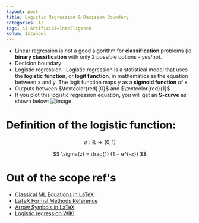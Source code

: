 ```yaml
---
layout: post
title: Logistic Regression & Decision Boundary
categories: AI
tags: AI Artificial+Intelligence
konum: İstanbul
---
```


- Linear regression is not a good algorithm for **classification** problems (ie. **binary classification** with only 2 possible options - yes/no).
- Decision boundary
- Logistic regression : Logistic regression is a statistical model that uses the **logistic function**, or **logit function**, in mathematics as the equation between x and y. The logit function maps y as a **sigmoid function** of x.
- Outputs between $\textcolor{red}{0}$ and $\textcolor{red}{1}$
- If you plot this logistic regression equation, you will get an **S-curve** as shown below:
![image](https://upload.wikimedia.org/wikipedia/commons/thumb/8/88/Logistic-curve.svg/1280px-Logistic-curve.svg.png)

# Definition of the logistic function:

$$ \sigma : \mathbb{R} \rightarrow (0,1) $$

$$ \sigma(z) = \frac{1} {1 + e^{-z}} $$


# Out of the scope ref's
- [Classical ML Equations in LaTeX](https://blmoistawinde.github.io/ml_equations_latex/)
- [LaTeX Formal Methods Reference](https://www.cs.put.poznan.pl/ksiek/latexmath.html)
- [Arrow Symbols in LaTeX](https://www.geeksforgeeks.org/arrow-symbols-in-latex/)
- [Logistic regression WIKI](https://en.wikipedia.org/wiki/Logistic_regression)
